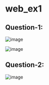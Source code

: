 # web_ex1

## Question-1:
![image](https://github.com/user-attachments/assets/96b6cfcf-2a65-45d4-bb48-a2d30e796535)

![image](https://github.com/user-attachments/assets/abc4bf24-2451-4e76-a233-a412431e725c)

## Question-2:
![image](https://github.com/user-attachments/assets/861df0f1-7d6b-4c87-b164-c0b7da33f069)
